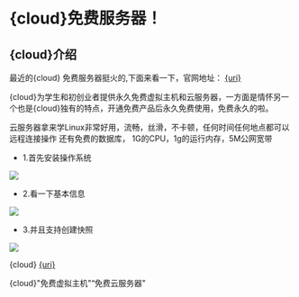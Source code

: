 # {cloud}免费服务器！

## {cloud}介绍
最近的{cloud} 免费服务器挺火的,下面来看一下，官网地址： [{uri}]({uri})

{cloud}为学生和初创业者提供永久免费虚拟主机和云服务器，一方面是情怀另一个也是{cloud}独有的特点，开通免费产品后永久免费使用，免费永久的啦。

云服务器拿来学Linux非常好用，流畅，丝滑，不卡顿，任何时间任何地点都可以远程连接操作
还有免费的数据库，
1G的CPU，1g的运行内存，5M公网宽带

- 1.首先安装操作系统
 <img src="https://img-blog.csdnimg.cn/20190618145028512.png" />
 
- 2.看一下基本信息
 <img src="https://img-blog.csdnimg.cn/20190618145103314.png" />
 
- 3.并且支持创建快照
 <img src="https://img-blog.csdnimg.cn/20190618145121816.png" />

{cloud} [{uri}]({uri})

{cloud}"免费虚拟主机"“免费云服务器"
